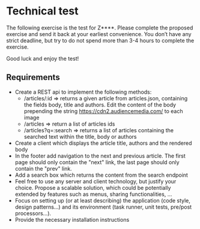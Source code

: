 # Technical test
The following exercise is the test for Z****. Please complete the proposed exercise and send it back at your earliest convenience. You don’t have any strict deadline, but try to do not spend more than 3-4 hours to complete the exercise.

Good luck and enjoy the test!

## Requirements
*	Create a REST api to implement the following methods:
	*	/articles/:id => returns a given article from articles.json, containing the fields body, title and authors. Edit the content of the body prepending the string <https://cdn2.audiencemedia.com/> to each image
	*	/articles => return a list of articles ids
	*	 /articles?q=:search => returns a list of articles containing the searched text within the title, body or authors
*	Create a client which displays the article title, authors and the rendered body
*	In the footer add navigation to the next and previous article. The first page should only contain the "next" link, the last page should only contain the "prev" link.
*	Add a search box which returns the content from the search endpoint
*	Feel free to use any server and client technology, but justify your choice. Propose a scalable 
solution, which could be potentially extended by features such as menus, sharing 
functionalities, …
*	Focus on setting up (or at least describing) the application (code style, design 
patterns...) and its environment (task runner, unit tests, pre/post processors...). 
*	Provide the necessary installation instructions

